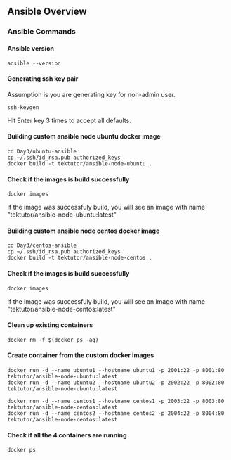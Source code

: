 
## Ansible Overview

### Ansible Commands

#### Ansible version
```
ansible --version
```
#### Generating ssh key pair
Assumption is you are generating key for non-admin user.
```
ssh-keygen
```
Hit Enter key 3 times to accept all defaults.

#### Building custom ansible node ubuntu docker image
```
cd Day3/ubuntu-ansible
cp ~/.ssh/id_rsa.pub authorized_keys
docker build -t tektutor/ansible-node-ubuntu .
```
#### Check if the images is build successfully
```
docker images
```
If the image was successfuly build, you will see an image with name "tektutor/ansible-node-ubuntu:latest"

#### Building custom ansible node centos docker image
```
cd Day3/centos-ansible
cp ~/.ssh/id_rsa.pub authorized_keys
docker build -t tektutor/ansible-node-centos .
```
#### Check if the images is build successfully
```
docker images
```
If the image was successfuly build, you will see an image with name "tektutor/ansible-node-centos:latest"

#### Clean up existing containers
```
docker rm -f $(docker ps -aq)
```

#### Create container from the custom docker images
```
docker run -d --name ubuntu1 --hostname ubuntu1 -p 2001:22 -p 8001:80 tektutor/ansible-node-ubuntu:latest
docker run -d --name ubuntu2 --hostname ubuntu2 -p 2002:22 -p 8002:80 tektutor/ansible-node-ubuntu:latest

docker run -d --name centos1 --hostname centos1 -p 2003:22 -p 8003:80 tektutor/ansible-node-centos:latest
docker run -d --name centos2 --hostname centos2 -p 2004:22 -p 8004:80 tektutor/ansible-node-centos:latest
```

#### Check if all the 4 containers are running
```
docker ps
```
